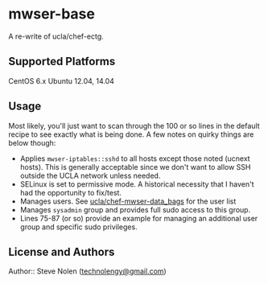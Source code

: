 # mwser-base

A re-write of ucla/chef-ectg. 

## Supported Platforms

CentOS 6.x
Ubuntu 12.04, 14.04

## Usage

Most likely, you'll just want to scan through the 100 or so lines in the default recipe to see exactly what is being done. A few notes on quirky things are below though:

  * Applies `mwser-iptables::sshd` to all hosts except those noted (ucnext hosts). This is generally acceptable since we don't want to allow SSH outside the UCLA network unless needed.
  * SELinux is set to permissive mode. A historical necessity that I haven't had the opportunity to fix/test.
  * Manages users. See [ucla/chef-mwser-data_bags](https://github.com/ucla/chef-mwser-data_bags) for the user list
  * Manages `sysadmin` group and provides full sudo access to this group.
  * Lines 75-87 (or so) provide an example for managing an additional user group and specific sudo privileges.

## License and Authors

Author:: Steve Nolen (technolengy@gmail.com)
